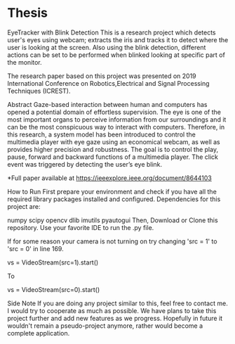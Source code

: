 # Thesis

EyeTracker with Blink Detection
This is a research project which detects user's eyes using webcam; extracts the iris and tracks it to detect where the user is looking at the screen. Also using the blink detection, different actions can be set to be performed when blinked looking at specific part of the monitor.

The research paper based on this project was presented on 2019 International Conference on Robotics,Electrical and Signal Processing Techniques (ICREST).

Abstract
Gaze-based interaction between human and computers has opened a potential domain of effortless supervision. The eye is one of the most important organs to perceive information from our surroundings and it can be the most conspicuous way to interact with computers. Therefore, in this research, a system model has been introduced to control the multimedia player with eye gaze using an economical webcam, as well as provides higher precision and robustness. The goal is to control the play, pause, forward and backward functions of a multimedia player. The click event was triggered by detecting the user’s eye blink.

*Full paper available at https://ieeexplore.ieee.org/document/8644103

How to Run
First prepare your environment and check if you have all the required library packages installed and configured. Dependencies for this project are:

numpy
scipy
opencv
dlib
imutils
pyautogui
Then, Download or Clone this repository. Use your favorite IDE to run the .py file.

If for some reason your camera is not turning on try changing 'src = 1' to 'src = 0' in line 169.

vs = VideoStream(src=1).start()

To

vs = VideoStream(src=0).start()

Side Note
If you are doing any project similar to this, feel free to contact me. I would try to cooperate as much as possible. We have plans to take this project further and add new features as we progress. Hopefully in future it wouldn't remain a pseudo-project anymore, rather would become a complete application.
